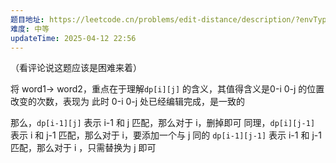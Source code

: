 ```yaml
---
题目地址: https://leetcode.cn/problems/edit-distance/description/?envType=study-plan-v2&envId=top-100-liked
难度: 中等
updateTime: 2025-04-12 22:56
---
```

（看评论说这题应该是困难来着）

将 word1-> word2，重点在于理解`dp[i][j]` 的含义，其值得含义是0-i 0-j 的位置改变的次数，表现为 此时 0-i 0-j 处已经编辑完成，是一致的

那么，`dp[i-1][j]` 表示 i-1 和 j 匹配，那么对于 i，删掉即可
同理，`dp[i][j-1]` 表示 i 和 j-1 匹配，那么对于 i，要添加一个与 j 同的
`dp[i-1][j-1]` 表示 i-1 和 j-1 匹配，那么对于 i ，只需替换为 j 即可